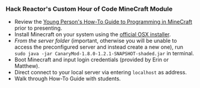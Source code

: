 ### Hack Reactor's Custom Hour of Code MineCraft Module
* Review the [Young Person's How-To Guide to Programming in MineCraft](https://github.com/walterhiggins/ScriptCraft/blob/master/docs/YoungPersonsGuideToProgrammingMinecraft.md#introduction) prior to presenting.
* Install Minecraft on your system using the [official OSX installer](https://launcher.mojang.com/download/Minecraft.dmg).
* *From the server folder* (important, otherwise you will be unable to access the preconfigured server and instead create a new one), run `sudo java -jar CanaryMod-1.8.0-1.2.1-SNAPSHOT-shaded.jar` in terminal.
* Boot Minecraft and input login credentials (provided by Erin or Matthew).
* Direct connect to your local server via entering `localhost` as address.
* Walk through How-To Guide with students.
